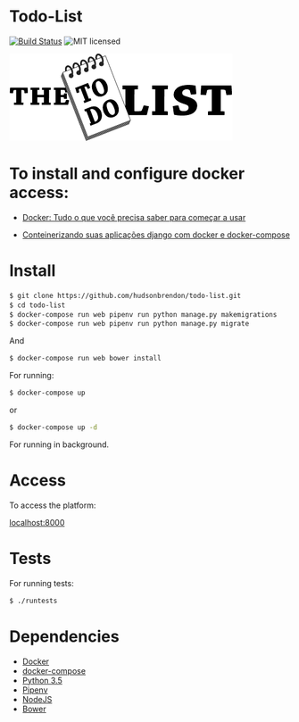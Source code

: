 # Todo-List

[![Build Status](https://travis-ci.org/hudsonbrendon/todo-list.svg?branch=master)](https://travis-ci.org/hudsonbrendon/todo-list)
![MIT licensed](https://img.shields.io/badge/license-MIT-blue.svg)


![todo](todo.gif)


# To install and configure docker access:

- [Docker: Tudo o que você precisa saber para começar a usar](https://medium.com/@hudsonbrendon/docker-tudo-o-que-voc%C3%AA-precisa-saber-para-come%C3%A7ar-a-usar-b82b2d4284f0)

- [Conteinerizando suas aplicações django com docker e docker-compose](https://medium.com/grupy-rn/conteinerizando-suas-aplica%C3%A7%C3%B5es-django-com-docker-e-docker-compose-3e86a8df6984)


# Install

```sh
$ git clone https://github.com/hudsonbrendon/todo-list.git
$ cd todo-list
$ docker-compose run web pipenv run python manage.py makemigrations
$ docker-compose run web pipenv run python manage.py migrate
```
And

```sh
$ docker-compose run web bower install
```

For running:

```sh
$ docker-compose up
```
or
```sh
$ docker-compose up -d
```
For running in background.

# Access

To access the platform:

[localhost:8000](http://localhost:8000)

# Tests

For running tests:

```sh
$ ./runtests
```

# Dependencies

- [Docker](https://docker.com)
- [docker-compose](https://docs.docker.com/compose/)
- [Python 3.5](https://www.python.org/downloads/release/python-350/)
- [Pipenv](https://github.com/kennethreitz/pipenv)
- [NodeJS](https://nodejs.org/en/)
- [Bower](https://bower.io/)
